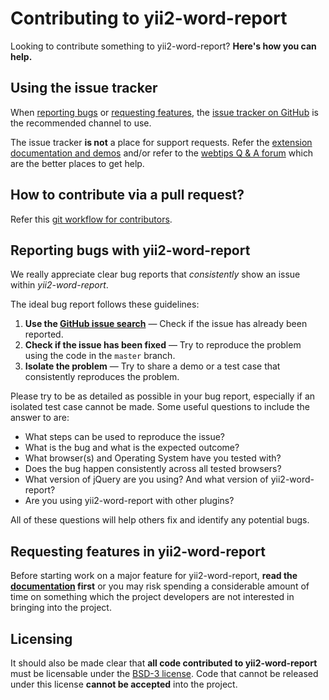 Contributing to yii2-word-report
================================
Looking to contribute something to yii2-word-report? **Here's how you can help.**

Using the issue tracker
-----------------------
When [reporting bugs][reporting-bugs] or
[requesting features][requesting-features], the
[issue tracker on GitHub][issue-tracker] is the recommended channel to use.

The issue tracker **is not** a place for support requests. Refer the 
[extension documentation and demos](http://demos.krajee.com/word-report) and/or refer to the
[webtips Q & A forum](http://webtips.krajee.com/questions) which are the better places to get help.

How to contribute via a pull request?
-------------------------------------
Refer this [git workflow for contributors](.github/GIT-WORKFLOW.md).

Reporting bugs with yii2-word-report
---------------------------------
We really appreciate clear bug reports that _consistently_ show an issue
within _yii2-word-report_.

The ideal bug report follows these guidelines:

1. **Use the [GitHub issue search][issue-search]**  &mdash; Check if the issue
   has already been reported.
2. **Check if the issue has been fixed**  &mdash; Try to reproduce the problem
   using the code in the `master` branch.
3. **Isolate the problem**  &mdash; Try to share a demo or a test case that
   consistently reproduces the problem.

Please try to be as detailed as possible in your bug report, especially if an
isolated test case cannot be made. Some useful questions to include the answer
to are:

- What steps can be used to reproduce the issue?
- What is the bug and what is the expected outcome?
- What browser(s) and Operating System have you tested with?
- Does the bug happen consistently across all tested browsers?
- What version of jQuery are you using? And what version of yii2-word-report?
- Are you using yii2-word-report with other plugins?

All of these questions will help others fix and identify any potential bugs.

Requesting features in yii2-word-report
------------------------------------------
Before starting work on a major feature for yii2-word-report, **read the
[documentation](http://demos.krajee.com/word-report)  first** or you may risk spending a considerable amount of
time on something which the project developers are not interested in bringing into the project.

Licensing
---------

It should also be made clear that **all code contributed to yii2-word-report** must be
licensable under the [BSD-3 license][licensing].  Code that cannot be released
under this license **cannot be accepted** into the project.

[issue-search]: https://github.com/kartik-v/yii2-word-report/search?q=&type=Issues
[issue-tracker]: https://github.com/kartik-v/yii2-word-report/issues
[licensing]: https://github.com/kartik-v/yii2-word-report/blob/master/LICENSE.md
[reporting-bugs]: #reporting-bugs-with-yii2-word-report
[requesting-features]: #requesting-features-in-yii2-word-report